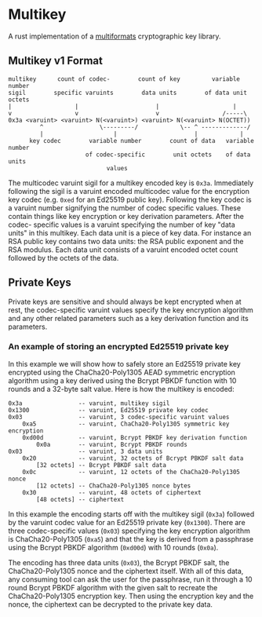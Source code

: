 # Multikey

A rust implementation of a
[multiformats](https://github.com/multiformats/multiformats) cryptographic key
library.

## Multikey v1 Format 

```
multikey      count of codec-        count of key         variable number
sigil        specific varuints        data units        of data unit octets 
|                  |                      |                     |
v                  v                      v                  /-----\
0x3a <varuint> <varuint> N(<varuint>) <varuint> N(<varuint> N(OCTET))
         ^                \---------/            \-- ^ -------------/
         |                    |                      |            |
      key codec        variable number        count of data   variable number
                      of codec-specific        unit octets    of data units
                            values
```

The multicodec varuint sigil for a multikey encoded key is `0x3a`. Immediately
following the sigil is a varuint encoded multicodec value for the encryption
key codec (e.g. `0xed` for an Ed25519 public key). Following the key codec is a
varuint number signifying the number of codec specific values. These contain
things like key encryption or key derivation parameters. After the codec-
specific values is a varuint specifying the number of key "data units" in this
multikey. Each data unit is a piece of key data. For instance an RSA public key
contains two data units: the RSA public exponent and the RSA modulus. Each data
unit consists of a varuint encoded octet count followed by the octets of the
data.

## Private Keys

Private keys are sensitive and should always be kept encrypted when at rest,
the codec-specific varuint values specify the key encryption algorithm and any 
other related parameters such as a key derivation function and its parameters.

### An example of storing an encrypted Ed25519 private key

In this example we will show how to safely store an Ed25519 private key 
encrypted using the ChaCha20-Poly1305 AEAD symmetric encryption algorithm using
a key derived using the Bcrypt PBKDF function with 10 rounds and a 32-byte 
salt value. Here is how the multikey is encoded:

```
0x3a                -- varuint, multikey sigil 
0x1300              -- varuint, Ed25519 private key codec 
0x03                -- varuint, 3 codec-specific varuint values 
    0xa5            -- varuint, ChaCha20-Poly1305 symmetric key encryption
    0xd00d          -- varuint, Bcrypt PBKDF key derivation function
        0x0a        -- varuint, Bcrypt PBKDF rounds
0x03                -- varuint, 3 data units
    0x20            -- varuint, 32 octets of Bcrypt PBKDF salt data
        [32 octets] -- Bcrypt PBKDF salt data
    0x0c            -- varuint, 12 octets of the ChaCha20-Poly1305 nonce
        [12 octets] -- ChaCha20-Poly1305 nonce bytes
    0x30            -- varuint, 48 octets of ciphertext
        [48 octets] -- ciphertext
```

In this example the encoding starts off with the multikey sigil (`0x3a`)
followed by the varuint codec value for an Ed25519 private key (`0x1300`).
There are three codec-specific values (`0x03`) specifying the key encryption
algorithm is ChaCha20-Poly1305 (`0xa5`) and that the key is derived from a
passphrase using the Bcrypt PBKDF algorithm (`0xd00d`) with 10 rounds (`0x0a`).

The encoding has three data units (`0x03`), the Bcrypt PBKDF salt, the
ChaCha20-Poly1305 nonce and the ciphertext itself. With all of this data, any
consuming tool can ask the user for the passphrase, run it through a 10 round
Bcrypt PBKDF algorithm with the given salt to recreate the ChaCha20-Poly1305
encryption key. Then using the encryption key and the nonce, the ciphertext can
be decrypted to the private key data.
